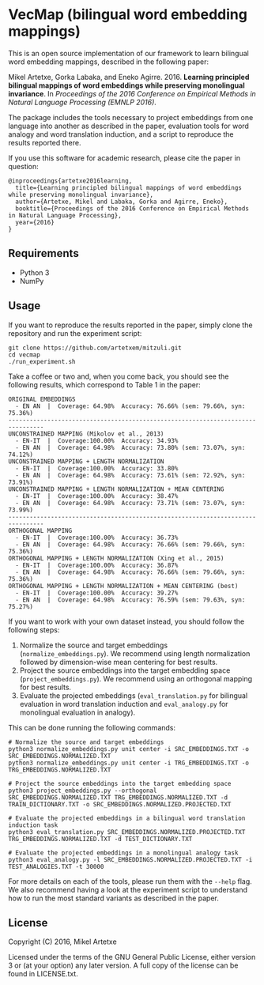 VecMap (bilingual word embedding mappings)
==============

This is an open source implementation of our framework to learn bilingual word embedding mappings, described in the following paper:

Mikel Artetxe, Gorka Labaka, and Eneko Agirre. 2016. **Learning principled bilingual mappings of word embeddings while preserving monolingual invariance**. In *Proceedings of the 2016 Conference on Empirical Methods in Natural Language Processing (EMNLP 2016)*.

The package includes the tools necessary to project embeddings from one language into another as described in the paper, evaluation tools for word analogy and word translation induction, and a script to reproduce the results reported there.

If you use this software for academic research, please cite the paper in question:
```
@inproceedings{artetxe2016learning,
  title={Learning principled bilingual mappings of word embeddings while preserving monolingual invariance},
  author={Artetxe, Mikel and Labaka, Gorka and Agirre, Eneko},
  booktitle={Proceedings of the 2016 Conference on Empirical Methods in Natural Language Processing},
  year={2016}
}
```


Requirements
--------
- Python 3
- NumPy


Usage
--------

If you want to reproduce the results reported in the paper, simply clone the repository and run the experiment script:

```
git clone https://github.com/artetxem/mitzuli.git
cd vecmap
./run_experiment.sh
```

Take a coffee or two and, when you come back, you should see the following results, which correspond to Table 1 in the paper:

```
ORIGINAL EMBEDDINGS
  - EN AN  |  Coverage: 64.98%  Accuracy: 76.66% (sem: 79.66%, syn: 75.36%)
--------------------------------------------------------------------------------
UNCONSTRAINED MAPPING (Mikolov et al., 2013)
  - EN-IT  |  Coverage:100.00%  Accuracy: 34.93%
  - EN AN  |  Coverage: 64.98%  Accuracy: 73.80% (sem: 73.07%, syn: 74.12%)
UNCONSTRAINED MAPPING + LENGTH NORMALIZATION
  - EN-IT  |  Coverage:100.00%  Accuracy: 33.80%
  - EN AN  |  Coverage: 64.98%  Accuracy: 73.61% (sem: 72.92%, syn: 73.91%)
UNCONSTRAINED MAPPING + LENGTH NORMALIZATION + MEAN CENTERING
  - EN-IT  |  Coverage:100.00%  Accuracy: 38.47%
  - EN AN  |  Coverage: 64.98%  Accuracy: 73.71% (sem: 73.07%, syn: 73.99%)
--------------------------------------------------------------------------------
ORTHOGONAL MAPPING
  - EN-IT  |  Coverage:100.00%  Accuracy: 36.73%
  - EN AN  |  Coverage: 64.98%  Accuracy: 76.66% (sem: 79.66%, syn: 75.36%)
ORTHOGONAL MAPPING + LENGTH NORMALIZATION (Xing et al., 2015)
  - EN-IT  |  Coverage:100.00%  Accuracy: 36.87%
  - EN AN  |  Coverage: 64.98%  Accuracy: 76.66% (sem: 79.66%, syn: 75.36%)
ORTHOGONAL MAPPING + LENGTH NORMALIZATION + MEAN CENTERING (best)
  - EN-IT  |  Coverage:100.00%  Accuracy: 39.27%
  - EN AN  |  Coverage: 64.98%  Accuracy: 76.59% (sem: 79.63%, syn: 75.27%)
```

If you want to work with your own dataset instead, you should follow the following steps:
1. Normalize the source and target embeddings (`normalize_embeddings.py`). We recommend using length normalization followed by dimension-wise mean centering for best results.
2. Project the source embeddings into the target embedding space (`project_embeddings.py`). We recommend using an orthogonal mapping for best results.
3. Evaluate the projected embeddings (`eval_translation.py` for bilingual evaluation in word translation induction and `eval_analogy.py` for monolingual evaluation in analogy).

This can be done running the following commands:
```
# Normalize the source and target embeddings
python3 normalize_embeddings.py unit center -i SRC_EMBEDDINGS.TXT -o SRC_EMBEDDINGS.NORMALIZED.TXT
python3 normalize_embeddings.py unit center -i TRG_EMBEDDINGS.TXT -o TRG_EMBEDDINGS.NORMALIZED.TXT

# Project the source embeddings into the target embedding space
python3 project_embeddings.py --orthogonal SRC_EMBEDDINGS.NORMALIZED.TXT TRG_EMBEDDINGS.NORMALIZED.TXT -d TRAIN_DICTIONARY.TXT -o SRC_EMBEDDINGS.NORMALIZED.PROJECTED.TXT

# Evaluate the projected embeddings in a bilingual word translation induction task
python3 eval_translation.py SRC_EMBEDDINGS.NORMALIZED.PROJECTED.TXT TRG_EMBEDDINGS.NORMALIZED.TXT -d TEST_DICTIONARY.TXT

# Evaluate the projected embeddings in a monolingual analogy task
python3 eval_analogy.py -l SRC_EMBEDDINGS.NORMALIZED.PROJECTED.TXT -i TEST_ANALOGIES.TXT -t 30000
```

For more details on each of the tools, please run them with the `--help` flag. We also recommend having a look at the experiment script to understand how to run the most standard variants as described in the paper.


License
-------

Copyright (C) 2016, Mikel Artetxe

Licensed under the terms of the GNU General Public License, either version 3 or (at your option) any later version. A full copy of the license can be found in LICENSE.txt.
